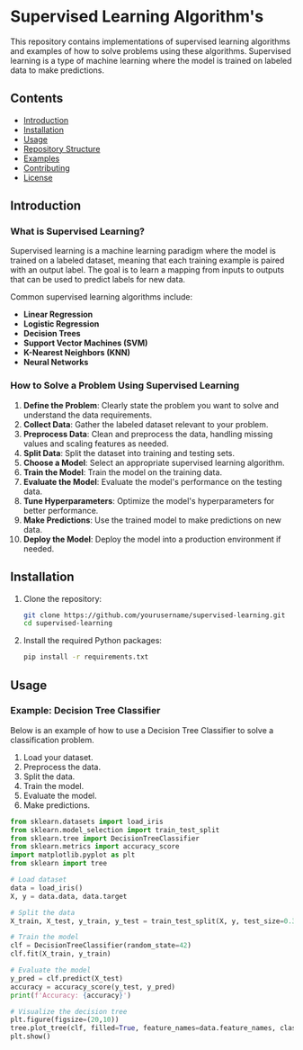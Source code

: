 # Supervised Learning Algorithm's

This repository contains implementations of supervised learning algorithms and examples of how to solve problems using these algorithms. Supervised learning is a type of machine learning where the model is trained on labeled data to make predictions.

## Contents

- [Introduction](#introduction)
- [Installation](#installation)
- [Usage](#usage)
- [Repository Structure](#repository-structure)
- [Examples](#examples)
- [Contributing](#contributing)
- [License](#license)

## Introduction

### What is Supervised Learning?

Supervised learning is a machine learning paradigm where the model is trained on a labeled dataset, meaning that each training example is paired with an output label. The goal is to learn a mapping from inputs to outputs that can be used to predict labels for new data.

Common supervised learning algorithms include:
- **Linear Regression**
- **Logistic Regression**
- **Decision Trees**
- **Support Vector Machines (SVM)**
- **K-Nearest Neighbors (KNN)**
- **Neural Networks**

### How to Solve a Problem Using Supervised Learning

1. **Define the Problem**: Clearly state the problem you want to solve and understand the data requirements.
2. **Collect Data**: Gather the labeled dataset relevant to your problem.
3. **Preprocess Data**: Clean and preprocess the data, handling missing values and scaling features as needed.
4. **Split Data**: Split the dataset into training and testing sets.
5. **Choose a Model**: Select an appropriate supervised learning algorithm.
6. **Train the Model**: Train the model on the training data.
7. **Evaluate the Model**: Evaluate the model's performance on the testing data.
8. **Tune Hyperparameters**: Optimize the model's hyperparameters for better performance.
9. **Make Predictions**: Use the trained model to make predictions on new data.
10. **Deploy the Model**: Deploy the model into a production environment if needed.

## Installation

1. Clone the repository:
    ```bash
    git clone https://github.com/yourusername/supervised-learning.git
    cd supervised-learning
    ```

2. Install the required Python packages:
    ```bash
    pip install -r requirements.txt
    ```

## Usage

### Example: Decision Tree Classifier

Below is an example of how to use a Decision Tree Classifier to solve a classification problem.

1. Load your dataset.
2. Preprocess the data.
3. Split the data.
4. Train the model.
5. Evaluate the model.
6. Make predictions.

```python
from sklearn.datasets import load_iris
from sklearn.model_selection import train_test_split
from sklearn.tree import DecisionTreeClassifier
from sklearn.metrics import accuracy_score
import matplotlib.pyplot as plt
from sklearn import tree

# Load dataset
data = load_iris()
X, y = data.data, data.target

# Split the data
X_train, X_test, y_train, y_test = train_test_split(X, y, test_size=0.3, random_state=42)

# Train the model
clf = DecisionTreeClassifier(random_state=42)
clf.fit(X_train, y_train)

# Evaluate the model
y_pred = clf.predict(X_test)
accuracy = accuracy_score(y_test, y_pred)
print(f'Accuracy: {accuracy}')

# Visualize the decision tree
plt.figure(figsize=(20,10))
tree.plot_tree(clf, filled=True, feature_names=data.feature_names, class_names=data.target_names)
plt.show()

